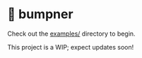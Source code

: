 # 🎳 bumpner

Check out the [examples/](examples/) directory to begin.

This project is a WIP; expect updates soon! 